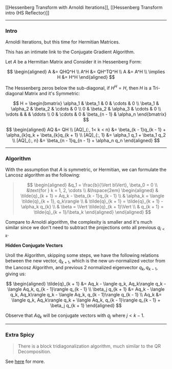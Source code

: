 [[Hessenberg Transform with Arnoldi Iterations]],
[[Hessenberg Transform intro (HS Reflector)]]

---
### **Intro**

Arnoldi Iterations, but this time for Hermitian Matrices. 

This has an intimate link to the Conjugate Gradient Algorithm. 

Let $A$ be a Hermitian Matrix and Consider it in Hessenberg Form:

$$
\begin{aligned}
    A &= QHQ^H
    \\
    A^H &= QH^TQ^H
    \\
    A &= A^H
    \\
    \implies H &= H^H
\end{aligned}
$$

The Hessenberg zeros below the sub-diagonal, if $H^H = H$, then $H$ is a Tri-diagonal Matrix and it's Symmetric: 

$$
H = \begin{bmatrix}
    \alpha_1 & \beta_1 & 0 & \cdots & 0
    \\
    \beta_1 & \alpha_2 & \beta_2 & \cdots & 0
    \\
    0 & \beta_2 & \alpha_3 & \cdots & 0
    \\
    \vdots & & & \ddots
    \\
    0 & \cdots & 0 & \beta_{n - 1} & \alpha_n 
\end{bmatrix}
$$

$$
\begin{aligned}
    AQ &= QH
    \\
    [AQ]_{:, 1< k < n} &= \beta_{k - 1}q_{k - 1} + \alpha_{k}q_k + \beta_{k}q_{k + 1}
    \\
    [AQ]_{:, 1} &= \alpha_1 q_1 + \beta_1 q_2
    \\
    [AQ]_{:, n} &= \beta_{n - 1}q_{n - 1} + \alpha_n q_n
\end{aligned}
$$

---
### **Algorithm**
With the assumption that $A$ is symmetric, or Hermitian, we can formulate the Lancosz algorithm as the following: 

> $$
> \begin{aligned}
>     &q_1 = \frac{b}{\Vert b\Vert}, \beta_0 = 0
>     \\
>     &\text{for } k = 1, 2, \cdots
>     \\
>     &\hspace{2em}
>     \begin{aligned}
>         & \tilde{q}_{k + 1} = Aq_k - \beta_{k - 1}q_{k - 1}
>         \\
>         & \alpha_k = \langle \tilde{q}_{k + 1}, q_k\rangle
>         \\
>         & \tilde{q}_{k + 1} = \tilde{q}_{k + 1} - \alpha_k q_{k}
>         \\
>         & \beta = \Vert \tilde{q}_{k + 1}\Vert
>         \\
>         & q_{k + 1} = \tilde{q}_{k + 1}/\beta_k
>     \end{aligned}
> \end{aligned}
> $$

Compare to Arnoldi algorithm, the complexity is smaller and it's much similar since we don't need to subtract the projections onto all previous $q_{i<k}$. 

**Hidden Conjugate Vectors**

Uroll the Algorithm, skipping some steps, we have the following relations between the new vector, $\tilde{q}_{k + 1}$, which is the new un-normalized vector from the Lancosz Algorithm, and previous 2 normalized eigenvector $q_{k}, q_{k - 1}$, giving us: 

$$
\begin{aligned}
    \tilde{q}_{k + 1} &= Aq_k - \langle q_k, Aq_k\rangle q_k - \langle Aq_k, q_{k - 1}\rangle q_{k - 1}
    \\
    \beta_j q_{k + 1} &= Aq_k - \langle q_k, Aq_k\rangle q_k - \langle Aq_k, q_{k - 1}\rangle q_{k - 1}
    \\
    Aq_k &= \langle q_k, Aq_k\rangle q_k + \langle Aq_k, q_{k - 1}\rangle q_{k - 1} + \beta_j q_{k + 1}
\end{aligned}
$$

Observe that $Aq_k$ will be conjugate vectors with $q_j$ where $j < k - 1$. 

---
### **Extra Spicy**

> There is a block tridiagonalization algorithm, much similar to the QR Decomposition. 

See [here](http://www.cas.mcmaster.ca/~qiao/publications/spie05.pdf) for more. 

